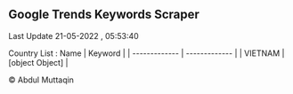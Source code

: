 

## Google Trends Keywords Scraper 
 
Last Update 21-05-2022 , 05:53:40

Country List :
 Name  | Keyword |
| ------------- | ------------- |
| VIETNAM | [object Object] |



© Abdul Muttaqin 
